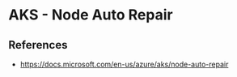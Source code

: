# AKS - Node Auto Repair

## References
- https://docs.microsoft.com/en-us/azure/aks/node-auto-repair